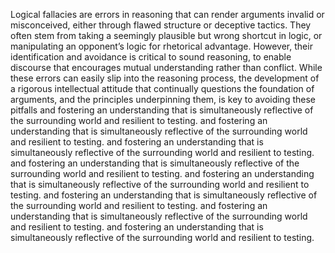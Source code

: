 
Logical fallacies are errors in reasoning that can render arguments invalid or misconceived, either through flawed structure or deceptive tactics. They often stem from taking a seemingly plausible but wrong shortcut in logic, or manipulating an opponent’s logic for rhetorical advantage. However, their identification and avoidance is critical to sound reasoning, to enable discourse that encourages mutual understanding rather than conflict. While these errors can easily slip into the reasoning process, the development of a rigorous intellectual attitude that continually questions the foundation of arguments, and the principles underpinning them, is key to avoiding these pitfalls and fostering an understanding that is simultaneously reflective of the surrounding world and resilient to testing. and fostering an understanding that is simultaneously reflective of the surrounding world and resilient to testing. and fostering an understanding that is simultaneously reflective of the surrounding world and resilient to testing. and fostering an understanding that is simultaneously reflective of the surrounding world and resilient to testing. and fostering an understanding that is simultaneously reflective of the surrounding world and resilient to testing. and fostering an understanding that is simultaneously reflective of the surrounding world and resilient to testing. and fostering an understanding that is simultaneously reflective of the surrounding world and resilient to testing. and fostering an understanding that is simultaneously reflective of the surrounding world and resilient to testing.

